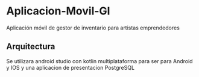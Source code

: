 # Aplicacion-Movil-GI
Aplicación móvil de gestor de inventario para artistas emprendedores

## Arquitectura
Se utilizara android studio con kotlin multiplataforma para ser para Android y IOS y una aplicacion de presentacion
PostgreSQL
